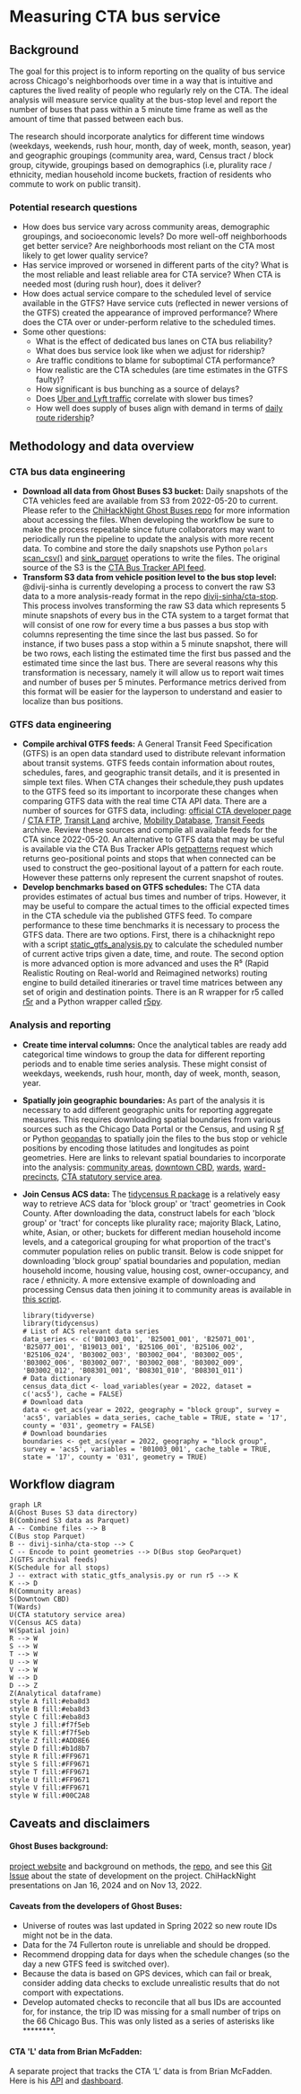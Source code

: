 # Measuring CTA bus service
 

## Background

The goal for this project is to inform reporting on the quality of bus service across Chicago's neighborhoods over time in a way that is intuitive and captures the lived reality of people who regularly rely on the CTA. The ideal analysis will measure service quality at the bus-stop level and report the number of buses that pass within a 5 minute time frame as well as the amount of time that passed between each bus. 

The research should incorporate analytics for different time windows (weekdays, weekends, rush hour, month, day of week, month, season, year) and geographic groupings (community area, ward, Census tract / block group, citywide, groupings based on demographics (i.e, plurality race / ethnicity, median household income buckets, fraction of residents who commute to work on public transit). 

### Potential research questions
* How does bus service vary across community areas, demographic groupings, and socioeconomic levels? Do more well-off neighborhoods get better service? Are neighborhoods most reliant on the CTA most likely to get lower quality service?
* Has service improved or worsened in different parts of the city? What is the most reliable and least reliable area for CTA service? When CTA is needed most (during rush hour), does it deliver?
* How does actual service compare to the scheduled level of service available in the GTFS? Have service cuts (reflected in newer versions of the GTFS) created the appearance of improved performance? Where does the CTA over or under-perform relative to the scheduled times.
* Some other questions:
	* What is the effect of dedicated bus lanes on CTA bus reliability? 
	* What does bus service look like when we adjust for ridership? 
	* Are traffic conditions to blame for suboptimal CTA performance? 
	* How realistic are the CTA schedules (are time estimates in the GTFS faulty)?
	* How significant is bus bunching as a source of delays?
 	* Does [Uber and Lyft traffic](https://data.cityofchicago.org/Transportation/Transportation-Network-Providers-Trips-2023-/n26f-ihde/about_data) correlate with slower bus times?
  	* How well does supply of buses align with demand in terms of [daily route ridership](https://data.cityofchicago.org/Transportation/CTA-Ridership-Bus-Routes-Daily-Totals-by-Route/jyb9-n7fm/about_data)?
	
## Methodology and data overview

### CTA bus data engineering
* **Download all data from Ghost Buses S3 bucket:** Daily snapshots of the CTA vehicles feed are available from S3 from 2022-05-20 to current. Please refer to the [ChiHackNight Ghost Buses repo](https://github.com/chihacknight/chn-ghost-buses/blob/main/data_analysis/README.md#accessing-data-in-s3) for more information about accessing the files. When developing the workflow be sure to make the process repeatable since future collaborators may want to periodically run the pipeline to update the analysis with more recent data. To combine and store the daily snapshots use Python `polars` [scan_csv()](https://docs.pola.rs/py-polars/html/reference/api/polars.scan_csv.html) and [sink_parquet](https://docs.pola.rs/py-polars/html/reference/api/polars.LazyFrame.sink_parquet.html) operations to write the files. The original source of the S3 is the [CTA Bus Tracker API feed](https://www.transitchicago.com/developers/bustracker/).
* **Transform S3 data from vehicle position level to the bus stop level:** @divij-sinha is currently developing a process to convert the raw S3 data to a more analysis-ready format in the repo [divij-sinha/cta-stop](https://github.com/divij-sinha/cta-stop). This process involves transforming the raw S3 data which represents 5 minute snapshots of every bus in the CTA system to a target format that will consist of one row for every time a bus passes a bus stop with columns representing the time since the last bus passed. So for instance, if two buses pass a stop within a 5 minute snapshot, there will be two rows, each listing the estimated time the first bus passed and the estimated time since the last bus. There are several reasons why this transformation is necessary, namely it will allow us to report wait times and number of buses per 5 minutes. Performance metrics derived from this format will be easier for the layperson to understand and easier to localize than bus positions.

### GTFS data engineering
* **Compile archival GTFS feeds:** A General Transit Feed Specification (GTFS) is an open data standard used to distribute relevant information about transit systems. GTFS feeds contain information about routes, schedules, fares, and geographic transit details, and it is presented in simple text files. When CTA changes their schedule,they push updates to the GTFS feed so its important to incorporate these changes when comparing GTFS data with the real time CTA API data. There are a number of sources for GTFS data, including: [official CTA developer page](https://www.transitchicago.com/developers/gtfs/) / [CTA FTP](https://www.transitchicago.com/downloads/sch_data/),  [Transit Land](https://www.transit.land/feeds/f-dp3-cta#versions) archive, [Mobility Database](https://mobilitydatabase.org/), [Transit Feeds](https://transitfeeds.com/p/chicago-transit-authority/165) archive. Review these sources and compile all available feeds for the CTA since 2022-05-20. An alternative to GTFS data that may be useful is available via the CTA Bus Tracker APIs [getpatterns](https://www.transitchicago.com/assets/1/6/cta_Bus_Tracker_API_Developer_Guide_and_Documentation_20160929.pdf#page=20) request which returns geo-positional points and stops that when connected can be used to construct the geo-positional layout of a pattern for each route. However these patterns only represent the current snapshot of routes.
* **Develop benchmarks based on GTFS schedules:** The CTA data provides estimates of actual bus times and number of trips. However, it may be useful to compare the actual times to the official expected times in the CTA schedule via the published GTFS feed. To compare performance to these time benchmarks it is necessary to process the GTFS data. There are two options. First, there is a chihacknight repo with a script [static_gtfs_analysis.py](https://github.com/chihacknight/chn-ghost-buses/blob/main/data_analysis/static_gtfs_analysis.py) to calculate the scheduled number of current active trips given a date, time, and route. The second option is more advanced option is more advanced and uses the R⁵ (Rapid Realistic Routing on Real-world and Reimagined networks) routing engine to build detailed itineraries or travel time matrices between any set of origin and destination points. There is an R wrapper for r5 called [r5r](https://ipeagit.github.io/r5r/) and a Python wrapper called [r5py](https://r5py.readthedocs.io/en/stable/).

### Analysis and reporting
* **Create time interval columns:** Once the analytical tables are ready add categorical time windows to group the data for different reporting periods and to enable time series analysis. These might consist of weekdays, weekends, rush hour, month, day of week, month, season, year.

* **Spatially join geographic boundaries:** As part of the analysis it is necessary to add different geographic units for reporting aggregate measures. This requires downloading spatial boundaries from various sources such as the Chicago Data Portal or the Census, and using R [sf](https://r-spatial.github.io/sf/) or Python [geopandas](https://geopandas.org/en/stable/) to spatially join the files to the bus stop or vehicle positions by encoding those latitudes and longitudes as point geometries. Here are links to relevant spatial boundaries to incorporate into the analysis: [community areas](https://data.cityofchicago.org/Facilities-Geographic-Boundaries/Boundaries-Community-Areas-current-/cauq-8yn6), [downtown CBD](https://data.cityofchicago.org/Facilities-Geographic-Boundaries/Boundaries-Central-Business-District/tksj-nvsw), [wards](https://data.cityofchicago.org/Facilities-Geographic-Boundaries/Boundaries-Wards-2023-Map/cdf7-bgn3), [ward-precincts](https://data.cityofchicago.org/Facilities-Geographic-Boundaries/Boundaries-Ward-Precincts-2023-/6piy-vbxa/about_data), [CTA statutory service area](https://data.cityofchicago.org/Facilities-Geographic-Boundaries/CTA-Statutory-Service-Area/duu3-nb8k). 

* **Join Census ACS data:** The [tidycensus R package](https://walker-data.com/tidycensus/index.html) is a relatively easy way to retrieve ACS data for 'block group' or 'tract' geometries in Cook County. After downloading the data, construct labels for each 'block group' or 'tract' for concepts like plurality race; majority Black, Latino, white, Asian, or other; buckets for different median household income levels, and a categorical grouping for what proportion of the tract's commuter population relies on public transit. Below is code snippet for downloading 'block group' spatial boundaries and population, median household income, housing value, housing cost, owner-occupancy, and race / ethnicity. A more extensive example of downloading and processing Census data then joining it to community areas is available in [this script](https://github.com/mansueto-institute/housing-transit-patterns/blob/main/iso-dev-viz.R).
	```
	library(tidyverse)
	library(tidycensus)
	# List of ACS relevant data series
	data_series <- c('B01003_001', 'B25001_001', 'B25071_001', 'B25077_001', 'B19013_001', 'B25106_001', 'B25106_002', 'B25106_024', 'B03002_003', 'B03002_004', 'B03002_005', 'B03002_006', 'B03002_007', 'B03002_008', 'B03002_009', 'B03002_012', 'B08301_001', 'B08301_010', 'B08301_011')
	# Data dictionary
	census_data_dict <- load_variables(year = 2022, dataset = c('acs5'), cache = FALSE)
	# Download data
	data <- get_acs(year = 2022, geography = "block group", survey = 'acs5', variables = data_series, cache_table = TRUE, state = '17', county = '031', geometry = FALSE)
	# Download boundaries
	boundaries <- get_acs(year = 2022, geography = "block group", survey = 'acs5', variables = 'B01003_001', cache_table = TRUE, state = '17', county = '031', geometry = TRUE)
	```

## Workflow diagram
```mermaid
graph LR
A(Ghost Buses S3 data directory)
B(Combined S3 data as Parquet)
A -- Combine files --> B
C(Bus stop Parquet)
B -- divij-sinha/cta-stop --> C
C -- Encode to point geometries --> D(Bus stop GeoParquet)
J(GTFS archival feeds)
K(Schedule for all stops)
J -- extract with static_gtfs_analysis.py or run r5 --> K
K --> D 
R(Community areas)
S(Downtown CBD)
T(Wards)
U(CTA statutory service area)
V(Census ACS data)
W(Spatial join)
R --> W
S --> W
T --> W
U --> W
V --> W
W --> D
D --> Z
Z(Analytical dataframe)
style A fill:#eba8d3
style B fill:#eba8d3
style C fill:#eba8d3
style J fill:#f7f5eb
style K fill:#f7f5eb
style Z fill:#ADD8E6
style D fill:#b1d8b7
style R fill:#FF9671
style S fill:#FF9671
style T fill:#FF9671
style U fill:#FF9671
style V fill:#FF9671
style W fill:#00C2A8
```

## Caveats and disclaimers

#### **Ghost Buses background:** 
[project website](https://ghostbuses.com/methods) and background on methods, the [repo](https://github.com/chihacknight/chn-ghost-buses), and see this [Git Issue](https://github.com/chihacknight/breakout-groups/issues/217) about the state of development on the project. ChiHackNight presentations on Jan 16, 2024  and on Nov 13, 2022. 
#### **Caveats from the developers of Ghost Buses:**
* Universe of routes was last updated in Spring 2022 so new route IDs might not be in the data.
* Data for the 74 Fullerton route is unreliable and should be dropped.
* Recommend dropping data for days when the schedule changes (so the day a new GTFS feed is switched over).
* Because the data is based on GPS devices, which can fail or break, consider adding data checks to exclude unrealistic results that do not comport with expectations.
* Develop automated checks to reconcile that all bus IDs are accounted for, for instance,  the trip ID was missing for a small number of trips on the 66 Chicago Bus. This was only listed as a series of asterisks like ********. 
#### **CTA 'L' data from Brian McFadden:**
A separate project that tracks the CTA ‘L’ data is from Brian McFadden. Here is his [API](https://brandonmcfadden.com/transit-api) and [dashboard](https://brandonmcfadden.com/cta-reliability). 

